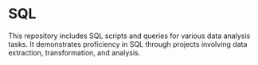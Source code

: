 # SQL
This repository includes SQL scripts and queries for various data analysis tasks. It demonstrates proficiency in SQL through projects involving data extraction, transformation, and analysis.
